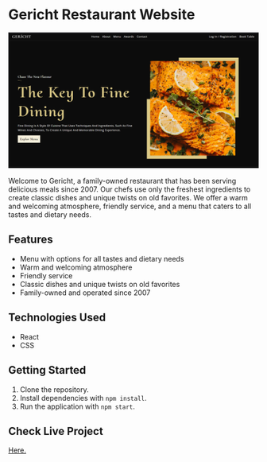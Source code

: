 # Gericht Restaurant Website

![Gericht Restaurant Website Screenshot](./public/Screenshot.png)
<!-- <img src="./public/Screenshot.png" alt="Gericht Restaurant Website"> -->

Welcome to Gericht, a family-owned restaurant that has been serving delicious meals since 2007. Our chefs use only the freshest ingredients to create classic dishes and unique twists on old favorites. We offer a warm and welcoming atmosphere, friendly service, and a menu that caters to all tastes and dietary needs.

## Features

- Menu with options for all tastes and dietary needs
- Warm and welcoming atmosphere
- Friendly service
- Classic dishes and unique twists on old favorites
- Family-owned and operated since 2007

## Technologies Used

- React
- CSS

## Getting Started

1. Clone the repository.
2. Install dependencies with `npm install`.
3. Run the application with `npm start`.

## Check Live Project
<a href="https://chat-gpt3-pi.vercel.app/"> Here. </a> 

